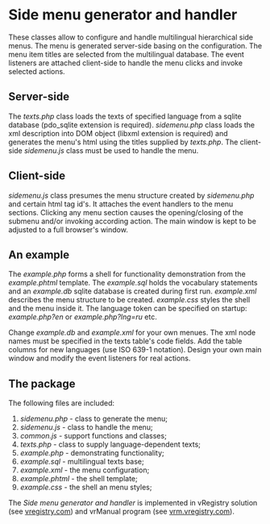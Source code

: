 Side menu generator and handler
===============================

These classes allow to configure and handle multilingual hierarchical side menus. The menu is generated server-side basing on the configuration. The menu item titles are selected from the multilingual database. The event listeners are attached client-side to handle the menu clicks and invoke selected actions.

Server-side
-----------

The *texts.php* class loads the texts of specified language from a sqlite database (pdo_sqlite extension is required). *sidemenu.php* class loads the xml description into DOM object (libxml extension is required) and generates the menu's html using the titles supplied by *texts.php*. The client-side *sidemenu.js* class must be used to handle the menu.

Client-side
-----------

*sidemenu.js* class presumes the menu structure created by *sidemenu.php* and certain html tag id's. It attaches the event handlers to the menu sections. Clicking any menu section causes the opening/closing of the submenu and/or invoking according action. The main window is kept to be adjusted to a full browser's window.

An example
----------

The *example.php* forms a shell for functionality demonstration from the *example.phtml* template. The *example.sql* holds the vocabulary statements and an *example.db* sqlite database is created during first run. *example.xml* describes the menu structure to be created. *example.css* styles the shell and the menu inside it. The language token can be specified on startup: *example.php?en* or *example.php?lng=ru* etc. 

Change *example.db* and *example.xml* for your own menues. The xml node names must be specified in the texts table's code fields. Add the table columns for new languages (use ISO 639-1 notation). Design your own main window and modify the event listeners for real actions.

The package
-----------

The following files are included:

1. *sidemenu.php*  - class to generate the menu;
2. *sidemenu.js*  - class to handle the menu;
3. *common.js*    - support functions and classes;
4. *texts.php*  - class to supply language-dependent texts;
5. *example.php*  - demonstrating functionality;
6. *example.sql*  - multilingual texts base;
7. *example.xml*  - the menu configuration;
8. *example.phtml*  - the shell template;
9. *example.css*  - the shell an menu styles;

The *Side menu generator and handler* is implemented in vRegistry solution (see [vregistry.com]) and vrManual program (see [vrm.vregistry.com]).

  [vregistry.com]: http://app.vregistry.com/hlp/en
  [vrm.vregistry.com]: http://vrm.vregistry.com
